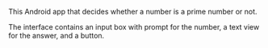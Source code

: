 This Android app that decides whether a number is a prime number or not. 

The interface contains an input box with prompt for the number, a text view for the answer, and a
button. 
